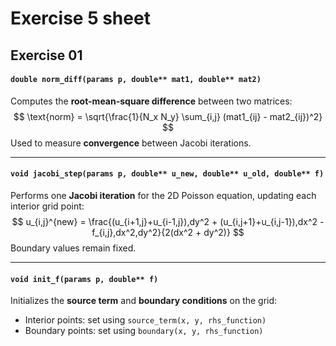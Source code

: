 # Exercise 5 sheet


## Exercise 01


#### `double norm_diff(params p, double** mat1, double** mat2)`

Computes the **root-mean-square difference** between two matrices:
$$
\text{norm} = \sqrt{\frac{1}{N_x N_y} \sum_{i,j} (mat1_{ij} - mat2_{ij})^2}
$$
Used to measure **convergence** between Jacobi iterations.

---

#### `void jacobi_step(params p, double** u_new, double** u_old, double** f)`

Performs one **Jacobi iteration** for the 2D Poisson equation, updating each interior grid point:
$$
u_{i,j}^{new} = \frac{(u_{i+1,j}+u_{i-1,j}),dy^2 + (u_{i,j+1}+u_{i,j-1}),dx^2 - f_{i,j},dx^2,dy^2}{2(dx^2 + dy^2)}
$$
Boundary values remain fixed.

---

#### `void init_f(params p, double** f)`

Initializes the **source term** and **boundary conditions** on the grid:

* Interior points: set using `source_term(x, y, rhs_function)`
* Boundary points: set using `boundary(x, y, rhs_function)`


